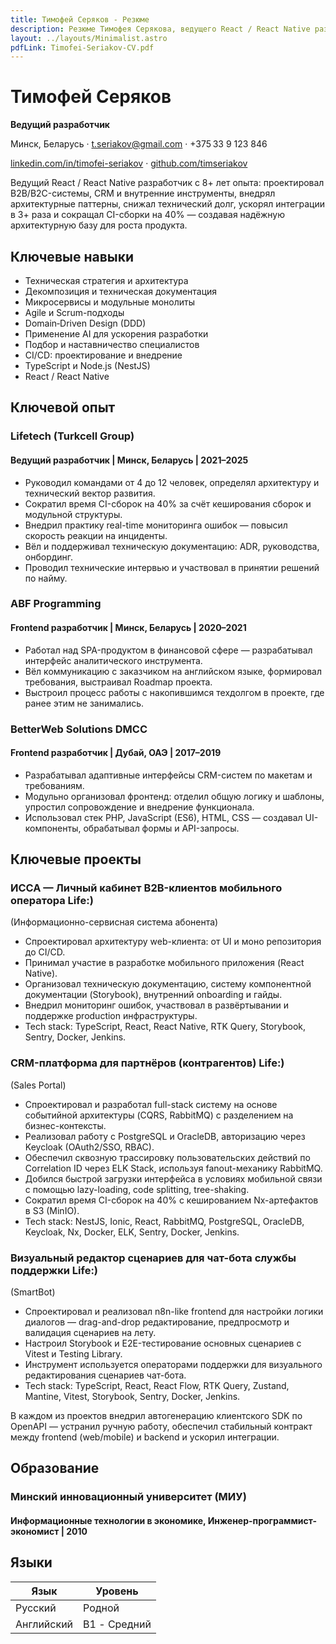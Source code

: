 ```yaml
---
title: Тимофей Серяков - Резюме
description: Резюме Тимофея Серякова, ведущего React / React Native разработчика.
layout: ../layouts/Minimalist.astro
pdfLink: Timofei-Seriakov-CV.pdf
---
```


# Тимофей Серяков

**Ведущий разработчик**

Минск, Беларусь · t.seriakov@gmail.com · +375 33 9 123 846

[linkedin.com/in/timofei-seriakov](http://www.linkedin.com/in/timofei-seriakov) · [github.com/timseriakov](http://github.com/timseriakov)

Ведущий React / React Native разработчик с 8+ лет опыта: проектировал B2B/B2C-системы, CRM и внутренние инструменты, внедрял архитектурные паттерны, снижал технический долг, ускорял интеграции в 3+ раза и сокращал CI-сборки на 40% — создавая надёжную архитектурную базу для роста продукта.

## Ключевые навыки

* Техническая стратегия и архитектура
* Декомпозиция и техническая документация
* Микросервисы и модульные монолиты
* Agile и Scrum-подходы
* Domain‑Driven Design (DDD)
* Применение  AI  для ускорения разработки
* Подбор и наставничество специалистов
* CI/CD: проектирование и внедрение
* TypeScript и Node.js (NestJS)
* React / React Native

## Ключевой опыт

### Lifetech (Turkcell Group)
#### Ведущий разработчик | Минск, Беларусь | 2021–2025

* Руководил командами от 4 до 12 человек, определял архитектуру и технический вектор развития.
* Сократил время CI-сборок на 40% за счёт кеширования сборок и модульной структуры.
* Внедрил практику real-time мониторинга ошибок — повысил скорость реакции на инциденты.
* Вёл и поддерживал техническую документацию: ADR, руководства, онбординг.
* Проводил технические интервью и участвовал в принятии решений по найму.

### ABF Programming
#### Frontend разработчик | Минск, Беларусь | 2020–2021

* Работал над SPA-продуктом в финансовой сфере — разрабатывал интерфейс аналитического инструмента.
* Вёл коммуникацию с заказчиком на английском языке, формировал требования, выстраивал Roadmap проекта.
* Выстроил процесс работы с накопившимся техдолгом в проекте, где ранее этим не занимались.

### BetterWeb Solutions DMCC
#### Frontend разработчик | Дубай, ОАЭ | 2017–2019

* Разрабатывал адаптивные интерфейсы CRM-систем по макетам и требованиям.
* Модульно организовал фронтенд: отделил общую логику и шаблоны, упростил сопровождение и внедрение функционала.
* Использовал стек PHP, JavaScript (ES6), HTML, CSS — создавал UI-компоненты, обрабатывал формы и API-запросы.

## Ключевые проекты

### ИССА — Личный кабинет B2B-клиентов мобильного оператора Life:)
(Информационно-сервисная система абонента)

* Спроектировал архитектуру web-клиента: от UI и моно репозитория до CI/CD.
* Принимал участие в разработке мобильного приложения (React Native).
* Организовал техническую документацию, систему компонентной документации (Storybook), внутренний onboarding и гайды.
* Внедрил мониторинг ошибок, участвовал в развёртывании и поддержке production инфраструктуры.
* Tech stack: TypeScript, React, React Native, RTK Query, Storybook, Sentry, Docker, Jenkins.

### CRM-платформа для партнёров (контрагентов) Life:)
(Sales Portal)

* Спроектировал и разработал full-stack систему на основе событийной архитектуры (CQRS, RabbitMQ) с разделением на бизнес-контексты.
* Реализовал работу с PostgreSQL и OracleDB, авторизацию через Keycloak (OAuth2/SSO, RBAC).
* Обеспечил сквозную трассировку пользовательских действий по Correlation ID через ELK Stack, используя fanout-механику RabbitMQ.
* Добился быстрой загрузки интерфейса в условиях мобильной связи с помощью lazy-loading, code splitting, tree-shaking.
* Сократил время CI-сборок на 40% с кешированием Nx-артефактов в S3 (MinIO).
* Tech stack: NestJS, Ionic, React, RabbitMQ, PostgreSQL, OracleDB, Keycloak, Nx, Docker, ELK, Sentry, Docker, Jenkins.

### Визуальный редактор сценариев для чат-бота службы поддержки Life:)
(SmartBot)

* Спроектировал и реализовал n8n-like  frontend для настройки логики диалогов — drag-and-drop редактирование, предпросмотр и валидация сценариев на лету.
* Настроил Storybook и E2E-тестирование основных сценариев с Vitest и Testing Library.
* Инструмент используется операторами поддержки для визуального редактирования сценариев чат-бота.
* Tech stack: TypeScript, React, React Flow, RTK Query, Zustand, Mantine, Vitest, Storybook, Sentry, Docker, Jenkins.

В каждом из проектов внедрил автогенерацию клиентского SDK по OpenAPI — устранил ручную работу, обеспечил стабильный контракт между frontend (web/mobile) и backend и ускорил интеграции.

## Образование

### Минский инновационный университет (МИУ)
#### Информационные технологии в экономике, Инженер-программист-экономист | 2010

## Языки

| Язык       | Уровень      |
| ---------- | ------------ |
| Русский    | Родной       |
| Английский | B1 - Средний |
